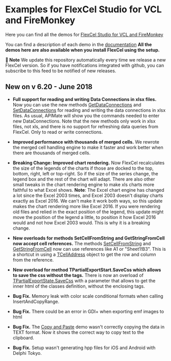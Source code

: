 ﻿# Examples for FlexCel Studio for VCL and FireMonkey

Here you can find all the demos for [FlexCel Studio for VCL and FireMonkey](http://www.tmssoftware.com/site/flexcel.asp)

You can find a description of each demo in the [documentation](http://www.tmssoftware.biz/flexcel/doc/vcl/index.html)
**All the demos here are also available when you install FlexCel using the setup.**

**:book: Note** We update this repository automatically every time we release a new FlexCel version. So if you have notifications integrated with github, you can subscribe to this feed to be notified of new releases.


## New on v 6.20 - June 2018


- **Full support for reading and writing Data Connections in xlsx files.** Now you can use the new methods [GetDataConnections](http://www.tmssoftware.biz/flexcel/doc/vcl/api/FlexCel.Core/TExcelFile/GetDataConnections.html) and [SetDataConnections](http://www.tmssoftware.biz/flexcel/doc/vcl/api/FlexCel.Core/TExcelFile/SetDataConnections.html) for reading and writing the data connections in xlsx files. As usual, APIMate will show you the commands needed to enter new DataConnections.
Note that the new methods only work in xlsx files, not xls, and there is no support for refreshing data queries from FlexCel. Only to read or write connections.

- **Improved performance with thousands of merged cells.** We rewrote the merged cell handling engine to make it faster and work better when there are thousands of merged cells.

- **Breaking Change: Improved chart rendering.** Now FlexCel recalculates the size of the legends of the charts if those are docked to the top, bottom, right, left or top-right. So if the size of the series change, the legend box and the rest of the chart will adapt.
There are also other small tweaks in the chart rendering engine to make xls charts more faithful to what Excel shows. **Note**: The Excel chart engine has changed a lot since the Excel 2003 times, and Excel 2003 doesn't display charts exactly as Excel 2016. We can't make it work both ways, so this update makes the chart rendering more like Excel 2016. If you were rendering old files and relied in the exact position of the legend, this update might move the position of the legend a little, to position it how Excel 2016 would and not how Excel 2003 would. This is why it is a breaking change.

- **New overloads for methods SetCellFromString and GetStringFromCell now accept cell references.** The methods [SetCellFromString](http://www.tmssoftware.biz/flexcel/doc/vcl/api/FlexCel.Core/TExcelFile/SetCellFromString.html) and [GetStringFromCell](http://www.tmssoftware.biz/flexcel/doc/vcl/api/FlexCel.Core/TExcelFile/GetStringFromCell.html) now can use references like A1 or "Sheet1!B3". This is a shortcut in using a [TCellAddress](http://www.tmssoftware.biz/flexcel/doc/vcl/api/FlexCel.Core/TCellAddress/index.html) object to get the row and column from the reference.

- **New overload for method TPartialExportStart.SaveCss which allows to save the css without the <style> and </style> tags.** There is now an overload of [TPartialExportState.SaveCss](http://www.tmssoftware.biz/flexcel/doc/vcl/api/FlexCel.Render/TPartialExportState/SaveCss.html) with a parameter that allows to get the inner html of the classes definition, without the <style> and </style> enclosing tags.

- **Bug Fix.** Memory leak with color scale conditional formats when calling InsertAndCopyRange.

- **Bug Fix.** There could be an error in GDI+ when exporting emf images to html

- **Bug Fix.** The [Copy and Paste](http://www.tmssoftware.biz/flexcel/doc/vcl/samples/delphi/api/copy-and-paste/index.html) demo wasn't correctly copying the data in TEXT format. Now it shows the correct way to copy text to the clipboard.

- **Bug Fix.** Setup wasn't generating hpp files for iOS and Android with Delphi Tokyo.

